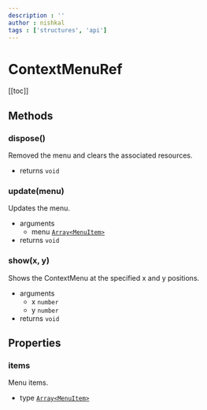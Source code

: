 ```yaml
---
description : ''
author : nishkal
tags : ['structures', 'api']
---
```


# ContextMenuRef

[[toc]]

## Methods

### dispose()
Removed the menu and clears the associated resources.
* returns `void`

### update(menu)
Updates the menu.
* arguments
  * menu [`Array<MenuItem>`](/structures/menu-item.md)
* returns `void`

### show(x, y)
Shows the ContextMenu at the specified x and y positions.
* arguments 
  * x `number`
  * y `number`
* returns `void` 

## Properties

### items
Menu items.
* type [`Array<MenuItem>`](/structures/menu-item.md)

